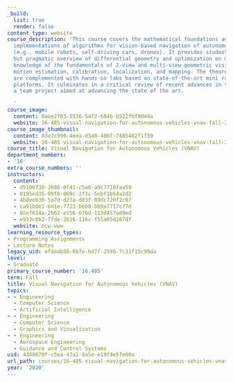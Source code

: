 ```yaml
---
_build:
  list: true
  render: false
content_type: website
course_description: 'This course covers the mathematical foundations and state-of-the-art
  implementations of algorithms for vision-based navigation of autonomous vehicles
  (e.g., mobile robots, self-driving cars, drones). It provides students with a rigorous
  but pragmatic overview of differential geometry and optimization on manifolds and
  knowledge of the fundamentals of 2-view and multi-view geometric vision for real-time
  motion estimation, calibration, localization, and mapping. The theoretical foundations
  are complemented with hands-on labs based on state-of-the-art mini racecar and drone
  platforms. It culminates in a critical review of recent advances in the field and
  a team project aimed at advancing the state of the art.

  '
course_image:
  content: 8aee2783-5536-54f2-684b-b522fbf9044a
  website: 16-485-visual-navigation-for-autonomous-vehicles-vnav-fall-2020
course_image_thumbnail:
  content: 03e7c998-4eea-d5a0-400f-7485462f1f59
  website: 16-485-visual-navigation-for-autonomous-vehicles-vnav-fall-2020
course_title: Visual Navigation for Autonomous Vehicles (VNAV)
department_numbers:
- '16'
extra_course_numbers: ''
instructors:
  content:
  - d5100738-2608-0f41-c5a6-a9c7710faa59
  - 0195ed35-99f0-069c-2f2c-5ebf1b54a2d2
  - 4b8eeb30-5a7d-d27a-d83f-08dc720f2c07
  - ca91bde1-6d1e-7723-b6b0-bb9a7717c77d
  - 02ef614a-2b62-e156-676d-113d457ad9ed
  - e933c6b2-7fde-2816-116c-f55a85d287df
  website: ocw-www
learning_resource_types:
- Programming Assignments
- Lecture Notes
legacy_uid: efdeab56-6bfe-bd7f-259b-7c31f15c99da
level:
- Graduate
primary_course_number: '16.485'
term: Fall
title: Visual Navigation for Autonomous Vehicles (VNAV)
topics:
- - Engineering
  - Computer Science
  - Artificial Intelligence
- - Engineering
  - Computer Science
  - Graphics and Visualization
- - Engineering
  - Aerospace Engineering
  - Guidance and Control Systems
uid: 4348870f-c5ea-47a2-9a5e-e19f4e5fe00a
url_path: courses/16-485-visual-navigation-for-autonomous-vehicles-vnav-fall-2020
year: '2020'
---
```

